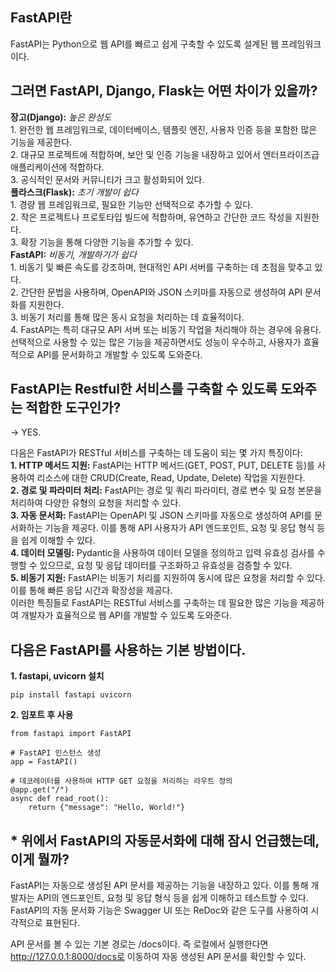 ## FastAPI란

FastAPI는 Python으로 웹 API를 빠르고 쉽게 구축할 수 있도록 설계된 웹 프레임워크이다.

## 그러면 FastAPI, Django, Flask는 어떤 차이가 있을까?

**장고(Django):** _높은 완성도_  
1\. 완전한 웹 프레임워크로, 데이터베이스, 템플릿 엔진, 사용자 인증 등을 포함한 많은 기능을 제공한다.  
2\. 대규모 프로젝트에 적합하며, 보안 및 인증 기능을 내장하고 있어서 엔터프라이즈급 애플리케이션에 적합하다.  
3\. 공식적인 문서와 커뮤니티가 크고 활성화되어 있다.  
**플라스크(Flask):** _초기 개발이 쉽다_  
1\. 경량 웹 프레임워크로, 필요한 기능만 선택적으로 추가할 수 있다.  
2\. 작은 프로젝트나 프로토타입 빌드에 적합하며, 유연하고 간단한 코드 작성을 지원한다.  
3\. 확장 기능을 통해 다양한 기능을 추가할 수 있다.  
**FastAPI:** _비동기, 개발하기가 쉽다_  
1\. 비동기 및 빠른 속도를 강조하며, 현대적인 API 서버를 구축하는 데 초점을 맞추고 있다.  
2\. 간단한 문법을 사용하며, OpenAPI와 JSON 스키마를 자동으로 생성하여 API 문서화를 지원한다.  
3\. 비동기 처리를 통해 많은 동시 요청을 처리하는 데 효율적이다.  
4\. FastAPI는 특히 대규모 API 서버 또는 비동기 작업을 처리해야 하는 경우에 유용다. 선택적으로 사용할 수 있는 많은 기능을 제공하면서도 성능이 우수하고, 사용자가 효율적으로 API를 문서화하고 개발할 수 있도록 도와준다.

## FastAPI는 Restful한 서비스를 구축할 수 있도록 도와주는 적합한 도구인가?  
\-> YES.

다음은 FastAPI가 RESTful 서비스를 구축하는 데 도움이 되는 몇 가지 특징이다:  
**1\. HTTP 메서드 지원:** FastAPI는 HTTP 메서드(GET, POST, PUT, DELETE 등)를 사용하여 리소스에 대한 CRUD(Create, Read, Update, Delete) 작업을 지원한다.  
**2\. 경로 및 파라미터 처리:** FastAPI는 경로 및 쿼리 파라미터, 경로 변수 및 요청 본문을 처리하여 다양한 유형의 요청을 처리할 수 있다.  
**3\. 자동 문서화:** FastAPI는 OpenAPI 및 JSON 스키마를 자동으로 생성하여 API를 문서화하는 기능을 제공다. 이를 통해 API 사용자가 API 엔드포인트, 요청 및 응답 형식 등을 쉽게 이해할 수 있다.  
**4\. 데이터 모델링:** Pydantic을 사용하여 데이터 모델을 정의하고 입력 유효성 검사를 수행할 수 있으므로, 요청 및 응답 데이터를 구조화하고 유효성을 검증할 수 있다.  
**5\. 비동기 지원:** FastAPI는 비동기 처리를 지원하여 동시에 많은 요청을 처리할 수 있다. 이를 통해 빠른 응답 시간과 확장성을 제공다.  
이러한 특징들로 FastAPI는 RESTful 서비스를 구축하는 데 필요한 많은 기능을 제공하여 개발자가 효율적으로 웹 API를 개발할 수 있도록 도와준다.

## 다음은 FastAPI를 사용하는 기본 방법이다.

**1\. fastapi, uvicorn 설치**

```
pip install fastapi uvicorn
```

**2\. 임포트 후 사용**

```
from fastapi import FastAPI

# FastAPI 인스턴스 생성
app = FastAPI()

# 데코레이터를 사용하여 HTTP GET 요청을 처리하는 라우트 정의
@app.get("/")
async def read_root():
    return {"message": "Hello, World!"}
```

## \* 위에서 FastAPI의 자동문서화에 대해 잠시 언급했는데, 이게 뭘까?

FastAPI는 자동으로 생성된 API 문서를 제공하는 기능을 내장하고 있다. 이를 통해 개발자는 API의 엔드포인트, 요청 및 응답 형식 등을 쉽게 이해하고 테스트할 수 있다. FastAPI의 자동 문서화 기능은 Swagger UI 또는 ReDoc와 같은 도구를 사용하여 시각적으로 표현된다.  
  
API 문서를 볼 수 있는 기본 경로는 /docs이다. 즉 로컬에서 실행한다면 http://127.0.0.1:8000/docs로 이동하여 자동 생성된 API 문서를 확인할 수 있다.

